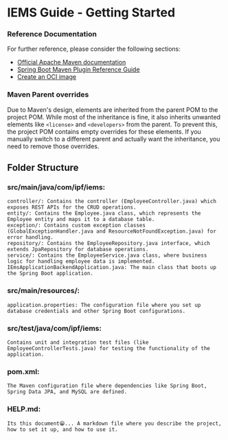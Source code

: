 # IEMS Guide - Getting Started

### Reference Documentation
For further reference, please consider the following sections:

* [Official Apache Maven documentation](https://maven.apache.org/guides/index.html)
* [Spring Boot Maven Plugin Reference Guide](https://docs.spring.io/spring-boot/3.3.4/maven-plugin)
* [Create an OCI image](https://docs.spring.io/spring-boot/3.3.4/maven-plugin/build-image.html)

### Maven Parent overrides

Due to Maven's design, elements are inherited from the parent POM to the project POM.
While most of the inheritance is fine, it also inherits unwanted elements like `<license>` and `<developers>` from the parent.
To prevent this, the project POM contains empty overrides for these elements.
If you manually switch to a different parent and actually want the inheritance, you need to remove those overrides.

## Folder Structure
### src/main/java/com/ipf/iems:

    controller/: Contains the controller (EmployeeController.java) which exposes REST APIs for the CRUD operations.
    entity/: Contains the Employee.java class, which represents the Employee entity and maps it to a database table.
    exception/: Contains custom exception classes (GlobalExceptionHandler.java and ResourceNotFoundException.java) for error handling.
    repository/: Contains the EmployeeRepository.java interface, which extends JpaRepository for database operations.
    service/: Contains the EmployeeService.java class, where business logic for handling employee data is implemented.
    IEmsApplicationBackendApplication.java: The main class that boots up the Spring Boot application.

### src/main/resources/:

    application.properties: The configuration file where you set up database credentials and other Spring Boot configurations.

### src/test/java/com/ipf/iems:

    Contains unit and integration test files (like EmployeeControllerTests.java) for testing the functionality of the application.

### pom.xml:

    The Maven configuration file where dependencies like Spring Boot, Spring Data JPA, and MySQL are defined.

### HELP.md:

    Its this document😁... A markdown file where you describe the project, how to set it up, and how to use it.

[//]: # (TODO: ADD DEPENDENCIES)
